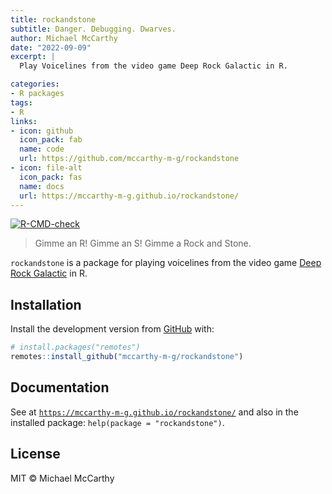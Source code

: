 ```yaml
---
title: rockandstone
subtitle: Danger. Debugging. Dwarves.
author: Michael McCarthy
date: "2022-09-09"
excerpt: |
  Play Voicelines from the video game Deep Rock Galactic in R.

categories:
- R packages
tags:
- R
links:
- icon: github
  icon_pack: fab
  name: code
  url: https://github.com/mccarthy-m-g/rockandstone
- icon: file-alt
  icon_pack: fas
  name: docs
  url: https://mccarthy-m-g.github.io/rockandstone/
---
```


<!-- badges: start -->
[![R-CMD-check](https://github.com/mccarthy-m-g/rockandstone/actions/workflows/R-CMD-check.yaml/badge.svg)](https://github.com/mccarthy-m-g/rockandstone/actions/workflows/R-CMD-check.yaml)
<!-- badges: end -->

> Gimme an R! Gimme an S! Gimme a Rock and Stone.

`rockandstone` is a package for playing voicelines from the video game [Deep Rock Galactic](https://www.deeprockgalactic.com) in R.

## Installation

Install the development version from [GitHub](https://github.com/) with:

```r
# install.packages("remotes")
remotes::install_github("mccarthy-m-g/rockandstone")
```

## Documentation

See at
[`https://mccarthy-m-g.github.io/rockandstone/`](https://mccarthy-m-g.github.io/rockandstone/reference/index.html)
and also in the installed package: `help(package = "rockandstone")`.

## License

MIT © Michael McCarthy
